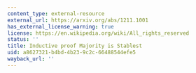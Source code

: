 ```yaml
---
content_type: external-resource
external_url: https://arxiv.org/abs/1211.1001
has_external_license_warning: true
license: https://en.wikipedia.org/wiki/All_rights_reserved
status: ''
title: Inductive proof Majority is Stablest
uid: a8627321-b4bd-4b23-9c2c-66488544efe5
wayback_url: ''
---
```

